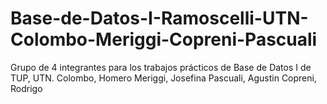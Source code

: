 # Base-de-Datos-I-Ramoscelli-UTN-Colombo-Meriggi-Copreni-Pascuali
Grupo de 4 integrantes para los trabajos prácticos de Base de Datos I de TUP, UTN.
Colombo, Homero
Meriggi, Josefina
Pascuali, Agustin
Copreni, Rodrigo
